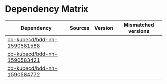 # Dependency Matrix

Dependency | Sources | Version | Mismatched versions
---------- | ------- | ------- | -------------------
[cb-kubecd/bdd-nh-1590581588](https://github.com/cb-kubecd/bdd-nh-1590581588.git) |  | []() | 
[cb-kubecd/bdd-nh-1590583421](https://github.com/cb-kubecd/bdd-nh-1590583421.git) |  | []() | 
[cb-kubecd/bdd-nh-1590584772](https://github.com/cb-kubecd/bdd-nh-1590584772.git) |  | []() | 
